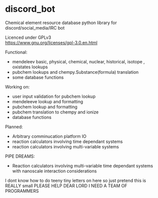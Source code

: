 # discord_bot
 Chemical element resource database python library for discord/social_media/IRC bot                                

 Licenced under GPLv3                                                        
 https://www.gnu.org/licenses/gpl-3.0.en.html                                

Functional:

 * mendeleev basic, physical, chemical, nuclear, historical, isotope , oxistates lookups
 * pubchem lookups and chempy.Substance(formula) translation 
 * some database functions
 
Working on: 

 * user input validation for pubchem lookup
 * mendeleeve lookup and formatting
 * pubchem lookup and formatting
 * pubchem translation to chempy and ionize
 * database functions

Planned:
 * Arbitrary comminucation platform IO
 * reaction calculators involving time dependant systems
 * reaction calculators involving multi-variable systems

PIPE DREAMS:
 * Reaction calculators involving multi-variable time dependant systems with nanoscale interaction considerations

I dont know how to do teeny tiny letters on here so just pretend this is REALLY small PLEASE HELP DEAR LORD I NEED A TEAM OF PROGRAMMERS
